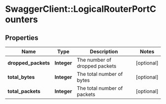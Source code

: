 # SwaggerClient::LogicalRouterPortCounters

## Properties
Name | Type | Description | Notes
------------ | ------------- | ------------- | -------------
**dropped_packets** | **Integer** | The number of dropped packets | [optional] 
**total_bytes** | **Integer** | The total number of bytes | [optional] 
**total_packets** | **Integer** | The total number of packets | [optional] 


